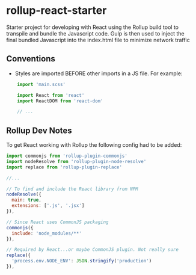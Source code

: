 # rollup-react-starter

Starter project for developing with React using the Rollup build tool to transpile and
bundle the Javascript code. Gulp is then used to inject the final bundled Javascript
into the index.html file to minimize network traffic

## Conventions

* Styles are imported BEFORE other imports in a JS file. For example:
```javascript
    import 'main.scss'

    import React from 'react'
    import ReactDOM from 'react-dom'

    // ...
```

## Rollup Dev Notes

To get React working with Rollup the following config had to be added:

```javascript
import commonjs from 'rollup-plugin-commonjs'
import nodeResolve from 'rollup-plugin-node-resolve'
import replace from 'rollup-plugin-replace'

//...

// To find and include the React library from NPM
nodeResolve({
  main: true,
  extensions: ['.js', '.jsx']
}),

// Since React uses CommonJS packaging
commonjs({
  include: 'node_modules/**'
}),

// Required by React...or maybe CommonJS plugin. Not really sure
replace({
  'process.env.NODE_ENV': JSON.stringify('production')
}),
```

